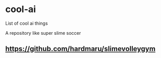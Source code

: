 # cool-ai
List of cool ai things


A repository like super slime soccer
## https://github.com/hardmaru/slimevolleygym

